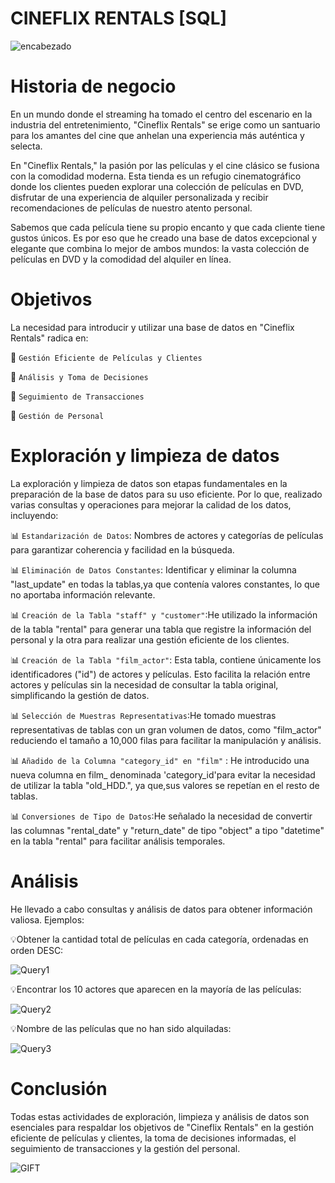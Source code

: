 # CINEFLIX RENTALS [SQL]

![encabezado](https://github.com/Carolina-MH/Project_SQL/blob/main/img/encabezado.png)


# Historia de negocio


En un mundo donde el streaming ha tomado el centro del escenario en la industria del entretenimiento, "Cineflix Rentals" se erige como un santuario para los amantes del cine que anhelan una experiencia más auténtica y selecta.

En "Cineflix Rentals," la pasión por las películas y el cine clásico se fusiona con la comodidad moderna. Esta tienda es un refugio cinematográfico donde los clientes pueden explorar una colección de películas en DVD, disfrutar de una experiencia de alquiler personalizada y recibir recomendaciones de películas de nuestro atento personal.

Sabemos que cada película tiene su propio encanto y que cada cliente tiene gustos únicos. Es por eso que he creado una base de datos excepcional y elegante que combina lo mejor de ambos mundos: la vasta colección de películas en DVD y la comodidad del alquiler en línea.


# Objetivos

La necesidad para introducir y utilizar una base de datos en "Cineflix Rentals" radica en:

🍿 `Gestión Eficiente de Películas y Clientes`

🍿 `Análisis y Toma de Decisiones`

🍿 `Seguimiento de Transacciones`

🍿 `Gestión de Personal`


# Exploración y limpieza de datos


La exploración y limpieza de datos son etapas fundamentales en la preparación de la base de datos para su uso eficiente. Por lo que, realizado varias consultas y operaciones para mejorar la calidad de los datos, incluyendo:

📊 `Estandarización de Datos`: Nombres de actores y categorías de películas para garantizar coherencia y facilidad en la búsqueda.

📊 `Eliminación de Datos Constantes`: Identificar y eliminar la columna "last_update" en todas la tablas,ya que contenía valores constantes, lo que no aportaba información relevante.

📊 `Creación de la Tabla "staff" y "customer"`:He utilizado la información de la tabla "rental" para generar una tabla que registre la información del personal y la otra para realizar una gestión eficiente de los clientes.


📊 `Creación de la Tabla "film_actor"`: Esta tabla, contiene únicamente los identificadores ("id") de actores y películas. Esto facilita la relación entre actores y películas sin la necesidad de consultar la tabla original, simplificando la gestión de datos.

📊 `Selección de Muestras Representativas`:He tomado muestras representativas de tablas con un gran volumen de datos, como "film_actor" reduciendo el tamaño a 10,000 filas para facilitar la manipulación y análisis.

📊 `Añadido de la Columna "category_id" en "film"` : He introducido una nueva columna en film_ denominada 'category_id'para evitar la necesidad de utilizar la tabla "old_HDD.", ya que,sus valores se repetían en el resto de tablas.

📊 `Conversiones de Tipo de Datos`:He señalado la necesidad de convertir las columnas "rental_date" y "return_date" de tipo "object" a tipo "datetime" en la tabla "rental" para facilitar análisis temporales.


# Análisis

He llevado a cabo consultas y análisis de datos para obtener información valiosa. Ejemplos:

💡Obtener la cantidad total de películas en cada categoría, ordenadas en orden DESC:

![Query1](https://github.com/Carolina-MH/Proyecto-1/blob/main/img/cantidad_total_de_películas_en_cada_categoría.png)

💡Encontrar los 10 actores que aparecen en la mayoría de las películas:

![Query2](https://github.com/Carolina-MH/Proyecto-1/blob/main/img/10_actores_que_aparecen_en_la_mayoría_de_las_películas.png)

💡Nombre de las películas que no han sido alquiladas:

![Query3](https://github.com/Carolina-MH/Proyecto-1/blob/main/img/Nombre_de_las_películas_que_no_han_sido_alquiladas.png)


# Conclusión

Todas estas actividades de exploración, limpieza y análisis de datos son esenciales para respaldar los objetivos de "Cineflix Rentals" en la gestión eficiente de películas y clientes, la toma de decisiones informadas, el seguimiento de transacciones y la gestión del personal.

![GIFT](https://github.com/Carolina-MH/Proyecto-1/blob/main/img/gif_final.png)

